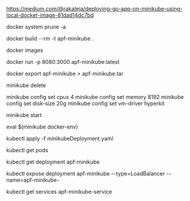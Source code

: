 

https://medium.com/@rakateja/deploying-go-app-on-minikube-using-local-docker-image-81dad14dc7bd

docker system prune -a

docker build --rm -t apf-minikube .

docker images

docker run -p 8080:3000 apf-minikube:latest

docker export apf-minikube > apf-minikube.tar

minikube delete

minikube config set cpus 4
minikube config set memory 8192
minikube config set disk-size 20g
minikube config set vm-driver hyperkit

minikube start

eval $(minikube docker-env)

kubectl apply -f minikubeDeployment.yaml

kubectl get pods

kubectl get deployment apf-minikube

kubectl expose deployment apf-minikube --type=LoadBalancer --name=apf-minikube-

kubectl get services apf-minikube-service


